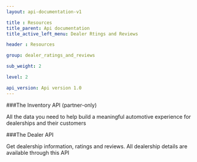 ```yaml
---
layout: api-documentation-v1

title : Resources
title_parent: Api documentation
title_active_left_menu: Dealer Rtings and Reviews

header : Resources

group: dealer_ratings_and_reviews

sub_weight: 2

level: 2

api_version: Api version 1.0
---
```



###The Inventory API (partner-only)

All the data you need to help build a meaningful automotive experience for dealerships and their customers

###The Dealer API

Get dealership information, ratings and reviews. All dealership details are available through this API